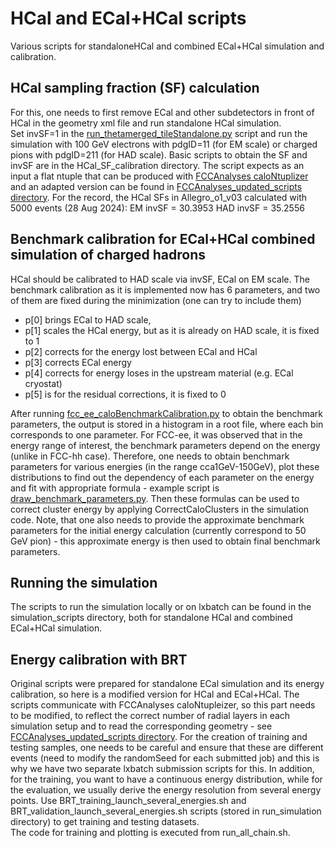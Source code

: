 # HCal and ECal+HCal scripts 

Various scripts for standaloneHCal and combined ECal+HCal simulation and calibration.

## HCal sampling fraction (SF) calculation
For this, one needs to first remove ECal and other subdetectors in front of HCal in the geometry xml file and run standalone HCal simulation.  
Set invSF=1 in the [run_thetamerged_tileStandalone.py](run_simulation/run_thetamerged_tileStandalone.py) script and run the simulation with 100 GeV electrons with pdgID=11 (for EM scale) or charged pions with pdgID=211 (for HAD scale). 
Basic scripts to obtain the SF and invSF are in the HCal_SF_calibration directory. The script expects as an input a flat ntuple that can be produced with
[FCCAnalyses caloNtuplizer](https://github.com/HEP-FCC/FCCAnalyses/blob/master/examples/FCCee/fullSim/caloNtupleizer/analysis.py) and an adapted version can be found in 
[FCCAnalyses_updated_scripts directory](FCCAnalyses_updated_scripts/analysis_HCal.py).
For the record, the HCal SFs in Allegro_o1_v03 calculated with 5000 events (28 Aug 2024): 
EM invSF = 30.3953
HAD invSF = 35.2556
 

## Benchmark calibration for ECal+HCal combined simulation of charged hadrons
HCal should be calibrated to HAD scale via invSF, ECal on EM scale. 
The benchmark calibration as it is implemented now has 6 parameters, and two of them are fixed during the minimization (one can try to include them)
- p[0] brings ECal to HAD scale, 
- p[1] scales the HCal energy, but as it is already on HAD scale, it is fixed to 1 
- p[2] corrects for the energy lost between ECal and HCal 
- p[3] corrects ECal energy  
- p[4] corrects for energy loses in the upstream material (e.g. ECal cryostat)
- p[5] is for the residual corrections, it is fixed to 0
 
After running [fcc_ee_caloBenchmarkCalibration.py](benchmark_calibration_scripts/fcc_ee_caloBenchmarkCalibration.py) to obtain the benchmark parameters, the output is stored in a histogram in a root file, where each bin corresponds to one parameter.
For FCC-ee, it was observed that in the energy range of interest, the benchmark parameters depend on the energy (unlike in FCC-hh case). 
Therefore, one needs to obtain benchmark parameters for various energies (in the range cca1GeV-150GeV), plot these distributions to find out the dependency of each parameter on the energy 
and fit with appropriate formula - example script is [draw_benchmark_parameters.py](benchmark_calibration_scripts/draw_benchmark_parameters.py). 
Then these formulas can be used to correct cluster energy by applying CorrectCaloClusters in the simulation code. Note, that one also needs to provide the approximate benchmark parameters 
for the initial energy calculation (currently correspond to 50 GeV pion) - this approximate energy is then used to obtain final benchmark parameters.

## Running the simulation 
The scripts to run the simulation locally or on lxbatch can be found in the simulation_scripts directory, both for standalone HCal and combined ECal+HCal simulation. 

## Energy calibration with BRT
Original scripts were prepared for standalone ECal simulation and its energy calibration, so here is a modified version for HCal and ECal+HCal. 
The scripts communicate with FCCAnalyses caloNtupleizer, so this part needs to be modified, to reflect the correct number of radial layers in each simulation setup and to read the corresponding 
geometry - see [FCCAnalyses_updated_scripts directory](FCCAnalyses_updated_scripts/analysis_HCal.py).
For the creation of training and testing samples, one needs to be careful and ensure that these are different events (need to modify the randomSeed for each submitted job) and this is why we have 
two separate lxbatch submission scripts for this. In addition, for the training, you want to have a continuous energy distribution, while for the evaluation, we usually derive the energy resolution
from several energy points. Use BRT_training_launch_several_energies.sh and BRT_validation_launch_several_energies.sh scripts (stored in run_simulation directory) to get training and testing datasets.  
The code for training and plotting is executed from run_all_chain.sh.  

